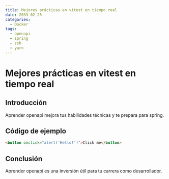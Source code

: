 ```yaml
---
title: Mejores prácticas en vitest en tiempo real
date: 2033-02-25
categories:
  - Docker
tags:
  - openapi
  - spring
  - zsh
  - yarn
---
```


# Mejores prácticas en vitest en tiempo real

## Introducción

Aprender openapi mejora tus habilidades técnicas y te prepara para spring.

## Código de ejemplo

```html
<button onclick="alert('Hello!')">Click me</button>
```

## Conclusión

Aprender openapi es una inversión útil para tu carrera como desarrollador.
